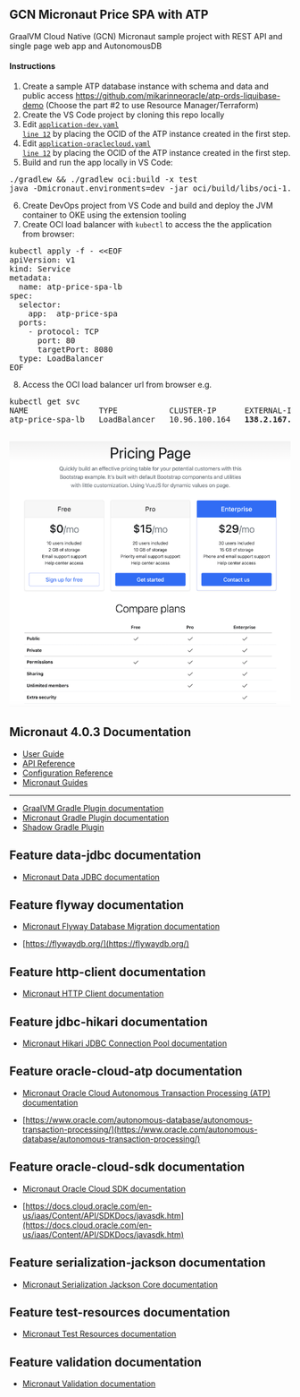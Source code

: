 ## GCN Micronaut Price SPA with ATP

GraalVM Cloud Native (GCN) Micronaut sample project with REST API and single page web app and AutonomousDB

#### Instructions

1. Create a sample ATP database instance with schema and data and public access https://github.com/mikarinneoracle/atp-ords-liquibase-demo (Choose the part #2 to use Resource Manager/Terraform)
2. Create the VS Code project by cloning this repo locally
3. Edit <a href="https://github.com/mikarinneoracle/gcn-micronaut-atp-price-spa/blob/master/oci/src/main/resources/application-dev.yml#L12"><code>application-dev.yaml line 12</code></a> by placing the OCID of the ATP instance created in the first step.
4. Edit <a href="https://github.com/mikarinneoracle/gcn-micronaut-atp-price-spa/blob/master/oci/src/main/resources/application-oraclecloud.yml#L12"><code>application-oraclecloud.yaml line 12</code></a> by placing the OCID of the ATP instance created in the first step.
5. Build and run the app locally in VS Code:
<pre>
./gradlew && ./gradlew oci:build -x test
java -Dmicronaut.environments=dev -jar oci/build/libs/oci-1.0-SNAPSHOT-all.jar
</pre>
6. Create DevOps project from VS Code and build and deploy the JVM container to OKE using the extension tooling
7. Create OCI load balancer with <code>kubectl</code> to access the the application from browser:
<pre>
kubectl apply -f - &lt;&lt;EOF
apiVersion: v1
kind: Service
metadata:
  name: atp-price-spa-lb
spec:
  selector:
    app:  atp-price-spa
  ports:
    - protocol: TCP
      port: 80
      targetPort: 8080
  type: LoadBalancer
EOF
</pre>
8. Access the OCI load balancer url from browser e.g.
<pre>
kubectl get svc
NAME               TYPE           CLUSTER-IP      EXTERNAL-IP       PORT(S)             AGE
atp-price-spa-lb   LoadBalancer   10.96.100.164   <b>138.2.167.156</b>     80:30258/TCP        8s
</pre>

<br>
<img src="price-spa.png" width="800" />


## Micronaut 4.0.3 Documentation

- [User Guide](https://docs.micronaut.io/4.0.3/guide/)
- [API Reference](https://docs.micronaut.io/4.0.3/api/)
- [Configuration Reference](https://docs.micronaut.io/4.0.3/guide/configurationreference.html)
- [Micronaut Guides](https://guides.micronaut.io/)
---
- [GraalVM Gradle Plugin documentation](https://graalvm.github.io/native-build-tools/latest/gradle-plugin.html)
- [Micronaut Gradle Plugin documentation](https://micronaut-projects.github.io/micronaut-gradle-plugin/latest/)
- [Shadow Gradle Plugin](https://plugins.gradle.org/plugin/com.github.johnrengelman.shadow)
## Feature data-jdbc documentation

- [Micronaut Data JDBC documentation](https://micronaut-projects.github.io/micronaut-data/latest/guide/index.html#jdbc)


## Feature flyway documentation

- [Micronaut Flyway Database Migration documentation](https://micronaut-projects.github.io/micronaut-flyway/latest/guide/index.html)

- [https://flywaydb.org/](https://flywaydb.org/)


## Feature http-client documentation

- [Micronaut HTTP Client documentation](https://docs.micronaut.io/latest/guide/index.html#nettyHttpClient)


## Feature jdbc-hikari documentation

- [Micronaut Hikari JDBC Connection Pool documentation](https://micronaut-projects.github.io/micronaut-sql/latest/guide/index.html#jdbc)


## Feature oracle-cloud-atp documentation

- [Micronaut Oracle Cloud Autonomous Transaction Processing (ATP) documentation](https://micronaut-projects.github.io/micronaut-oracle-cloud/latest/guide/#_micronaut_oraclecloud_atp)

- [https://www.oracle.com/autonomous-database/autonomous-transaction-processing/](https://www.oracle.com/autonomous-database/autonomous-transaction-processing/)


## Feature oracle-cloud-sdk documentation

- [Micronaut Oracle Cloud SDK documentation](https://micronaut-projects.github.io/micronaut-oracle-cloud/latest/guide/)

- [https://docs.cloud.oracle.com/en-us/iaas/Content/API/SDKDocs/javasdk.htm](https://docs.cloud.oracle.com/en-us/iaas/Content/API/SDKDocs/javasdk.htm)


## Feature serialization-jackson documentation

- [Micronaut Serialization Jackson Core documentation](https://micronaut-projects.github.io/micronaut-serialization/latest/guide/)


## Feature test-resources documentation

- [Micronaut Test Resources documentation](https://micronaut-projects.github.io/micronaut-test-resources/latest/guide/)


## Feature validation documentation

- [Micronaut Validation documentation](https://micronaut-projects.github.io/micronaut-validation/latest/guide/)



